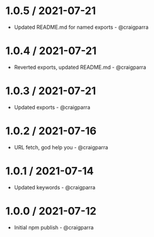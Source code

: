 1.0.5 / 2021-07-21
==================

* Updated README.md for named exports - @craigparra


1.0.4 / 2021-07-21
==================

* Reverted exports, updated README.md - @craigparra
  
1.0.3 / 2021-07-21
==================

* Updated exports - @craigparra

1.0.2 / 2021-07-16
==================

* URL fetch, god help you - @craigparra

1.0.1 / 2021-07-14
==================

* Updated keywords - @craigparra
  
1.0.0 / 2021-07-12
==================

* Initial npm publish - @craigparra
